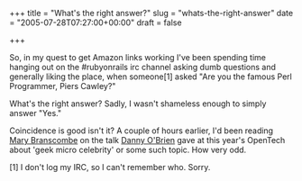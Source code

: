 +++
title = "What's the right answer?"
slug = "whats-the-right-answer"
date = "2005-07-28T07:27:00+00:00"
draft = false

+++

So, in my quest to get Amazon links working I've been spending time hanging out on the \#rubyonrails irc channel asking dumb questions and generally liking the place, when someone[1] asked "Are you the famous Perl Programmer, Piers Cawley?"

What's the right answer? Sadly, I wasn't shameless enough to simply answer "Yes."

Coincidence is good isn't it? A couple of hours earlier, I'd been reading [Mary Branscombe](http://www.livejournal.com/users/marypcb/) on the talk [Danny O'Brien](http://www.oblomovka.com/) gave at this year's OpenTech about 'geek micro celebrity' or some such topic. How very odd.

[1] I don't log my IRC, so I can't remember who. Sorry.

